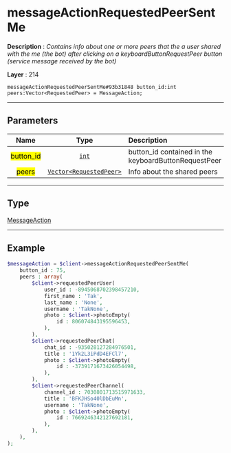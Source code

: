 # messageActionRequestedPeerSentMe

**Description** : *Contains info about one or more peers that the a user shared with the me \(the bot\) after clicking on a keyboardButtonRequestPeer button \(service message received by the bot\)*

**Layer** : 214

```tl
messageActionRequestedPeerSentMe#93b31848 button_id:int peers:Vector<RequestedPeer> = MessageAction;
```

---

## Parameters

| Name | Type | Description |
| :---: | :---: | :--- |
| <mark>button_id</mark> | [`int`](type/int) | button_id contained in the keyboardButtonRequestPeer |
| <mark>peers</mark> | [`Vector<RequestedPeer>`](type/RequestedPeer) | Info about the shared peers |

---

## Type

[MessageAction](type/MessageAction)

---

## Example

```php
$messageAction = $client->messageActionRequestedPeerSentMe(
	button_id : 75,
	peers : array(
		$client->requestedPeerUser(
			user_id : -8945068702398457210,
			first_name : 'Tak',
			last_name : 'None',
			username : 'TakNone',
			photo : $client->photoEmpty(
				id : 806074843195596453,
			),
		),
		$client->requestedPeerChat(
			chat_id : -935028127284976501,
			title : '1Yk2L3iPdD4EFCl7',
			photo : $client->photoEmpty(
				id : -3739171673426054498,
			),
		),
		$client->requestedPeerChannel(
			channel_id : 7030801713515971633,
			title : 'BFKJHSo40lDbEuMn',
			username : 'TakNone',
			photo : $client->photoEmpty(
				id : 7669246342127692181,
			),
		),
	),
);
```
